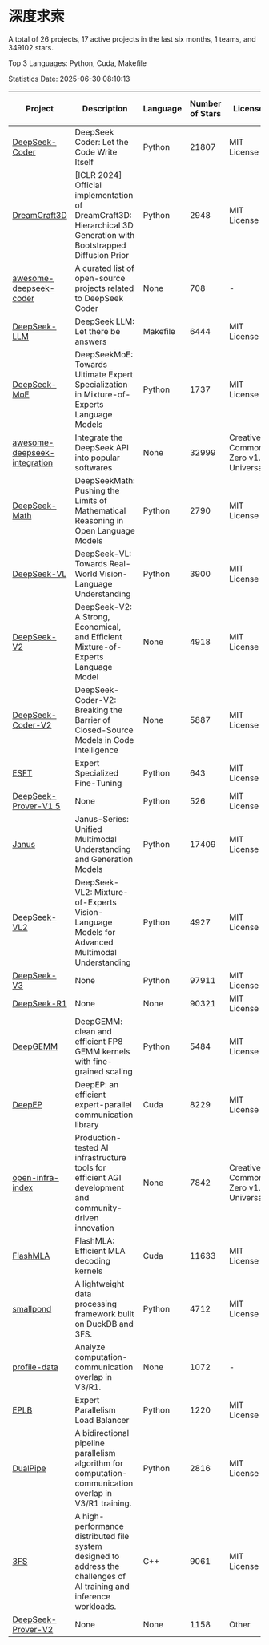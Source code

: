 # 深度求索

A total of 26 projects, 17 active projects in the last six months, 1 teams, and 349102 stars.

Top 3 Languages: Python, Cuda, Makefile

Statistics Date: 2025-06-30 08:10:13

| Project | Description | Language | Number of Stars | License | Creation Date | Last Updated Date | Last Pushed Date |
| --- | --- | --- | --- | --- | --- | --- | --- |
| [DeepSeek-Coder](https://github.com/deepseek-ai/DeepSeek-Coder) | DeepSeek Coder: Let the Code Write Itself | Python | 21807 | MIT License | 2023-10-20 | 2025-06-30 | 2024-05-21 |
| [DreamCraft3D](https://github.com/deepseek-ai/DreamCraft3D) | [ICLR 2024] Official implementation of DreamCraft3D: Hierarchical 3D Generation with Bootstrapped Diffusion Prior | Python | 2948 | MIT License | 2023-10-23 | 2025-06-22 | 2025-04-22 |
| [awesome-deepseek-coder](https://github.com/deepseek-ai/awesome-deepseek-coder) | A curated list of open-source projects related to DeepSeek Coder | None | 708 | - | 2023-11-06 | 2025-06-29 | 2024-04-03 |
| [DeepSeek-LLM](https://github.com/deepseek-ai/DeepSeek-LLM) | DeepSeek LLM: Let there be answers | Makefile | 6444 | MIT License | 2023-11-29 | 2025-06-30 | 2024-02-04 |
| [DeepSeek-MoE](https://github.com/deepseek-ai/DeepSeek-MoE) | DeepSeekMoE: Towards Ultimate Expert Specialization in Mixture-of-Experts Language Models | Python | 1737 | MIT License | 2024-01-02 | 2025-06-29 | 2024-01-16 |
| [awesome-deepseek-integration](https://github.com/deepseek-ai/awesome-deepseek-integration) | Integrate the DeepSeek API into popular softwares | None | 32999 | Creative Commons Zero v1.0 Universal | 2024-01-11 | 2025-06-30 | 2025-05-13 |
| [DeepSeek-Math](https://github.com/deepseek-ai/DeepSeek-Math) | DeepSeekMath: Pushing the Limits of Mathematical Reasoning in Open Language Models | Python | 2790 | MIT License | 2024-02-05 | 2025-06-30 | 2024-04-15 |
| [DeepSeek-VL](https://github.com/deepseek-ai/DeepSeek-VL) | DeepSeek-VL: Towards Real-World Vision-Language Understanding | Python | 3900 | MIT License | 2024-03-07 | 2025-06-30 | 2024-04-24 |
| [DeepSeek-V2](https://github.com/deepseek-ai/DeepSeek-V2) | DeepSeek-V2: A Strong, Economical, and Efficient Mixture-of-Experts Language Model | None | 4918 | MIT License | 2024-04-22 | 2025-06-28 | 2024-09-25 |
| [DeepSeek-Coder-V2](https://github.com/deepseek-ai/DeepSeek-Coder-V2) | DeepSeek-Coder-V2: Breaking the Barrier of Closed-Source Models in Code Intelligence | None | 5887 | MIT License | 2024-06-14 | 2025-06-30 | 2024-09-24 |
| [ESFT](https://github.com/deepseek-ai/ESFT) | Expert Specialized Fine-Tuning | Python | 643 | MIT License | 2024-07-04 | 2025-06-24 | 2025-05-22 |
| [DeepSeek-Prover-V1.5](https://github.com/deepseek-ai/DeepSeek-Prover-V1.5) | None | Python | 526 | MIT License | 2024-08-15 | 2025-06-22 | 2024-08-16 |
| [Janus](https://github.com/deepseek-ai/Janus) | Janus-Series: Unified Multimodal Understanding and Generation Models | Python | 17409 | MIT License | 2024-10-18 | 2025-06-30 | 2025-02-01 |
| [DeepSeek-VL2](https://github.com/deepseek-ai/DeepSeek-VL2) | DeepSeek-VL2: Mixture-of-Experts Vision-Language Models for Advanced Multimodal Understanding | Python | 4927 | MIT License | 2024-12-13 | 2025-06-30 | 2025-02-26 |
| [DeepSeek-V3](https://github.com/deepseek-ai/DeepSeek-V3) | None | Python | 97911 | MIT License | 2024-12-26 | 2025-06-30 | 2025-06-27 |
| [DeepSeek-R1](https://github.com/deepseek-ai/DeepSeek-R1) | None | None | 90321 | MIT License | 2025-01-20 | 2025-06-30 | 2025-06-27 |
| [DeepGEMM](https://github.com/deepseek-ai/DeepGEMM) | DeepGEMM: clean and efficient FP8 GEMM kernels with fine-grained scaling | Python | 5484 | MIT License | 2025-02-13 | 2025-06-30 | 2025-06-23 |
| [DeepEP](https://github.com/deepseek-ai/DeepEP) | DeepEP: an efficient expert-parallel communication library | Cuda | 8229 | MIT License | 2025-02-17 | 2025-06-30 | 2025-06-30 |
| [open-infra-index](https://github.com/deepseek-ai/open-infra-index) | Production-tested AI infrastructure tools for efficient AGI development and community-driven innovation | None | 7842 | Creative Commons Zero v1.0 Universal | 2025-02-21 | 2025-06-30 | 2025-05-15 |
| [FlashMLA](https://github.com/deepseek-ai/FlashMLA) | FlashMLA: Efficient MLA decoding kernels | Cuda | 11633 | MIT License | 2025-02-21 | 2025-06-30 | 2025-04-29 |
| [smallpond](https://github.com/deepseek-ai/smallpond) | A lightweight data processing framework built on DuckDB and 3FS. | Python | 4712 | MIT License | 2025-02-24 | 2025-06-29 | 2025-03-05 |
| [profile-data](https://github.com/deepseek-ai/profile-data) | Analyze computation-communication overlap in V3/R1. | None | 1072 | - | 2025-02-26 | 2025-06-30 | 2025-03-21 |
| [EPLB](https://github.com/deepseek-ai/EPLB) | Expert Parallelism Load Balancer | Python | 1220 | MIT License | 2025-02-26 | 2025-06-25 | 2025-03-24 |
| [DualPipe](https://github.com/deepseek-ai/DualPipe) | A bidirectional pipeline parallelism algorithm for computation-communication overlap in V3/R1 training. | Python | 2816 | MIT License | 2025-02-26 | 2025-06-30 | 2025-03-10 |
| [3FS](https://github.com/deepseek-ai/3FS) |  A high-performance distributed file system designed to address the challenges of AI training and inference workloads.  | C++ | 9061 | MIT License | 2025-02-27 | 2025-06-30 | 2025-06-17 |
| [DeepSeek-Prover-V2](https://github.com/deepseek-ai/DeepSeek-Prover-V2) | None | None | 1158 | Other | 2025-04-30 | 2025-06-29 | 2025-04-30 |
